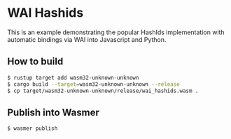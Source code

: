 # WAI Hashids

This is an example demonstrating the popular HashIds implementation with automatic bindings via WAI into Javascript and Python.

## How to build

```bash
$ rustup target add wasm32-unknown-unknown
$ cargo build --target=wasm32-unknown-unknown --release
$ cp target/wasm32-unknown-unknown/release/wai_hashids.wasm .
```

## Publish into Wasmer

```bash
$ wasmer publish
```
